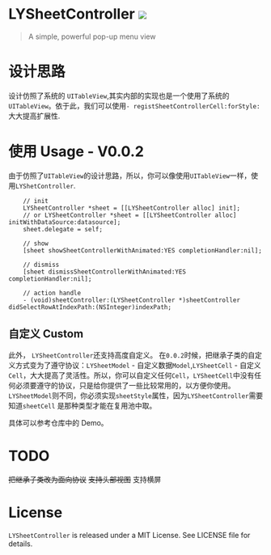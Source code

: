 # LYSheetController ![](https://img.shields.io/badge/version-0.0.2-blue.svg)
> A simple, powerful pop-up menu view
# 设计思路
设计仿照了系统的 `UITableView`,其实内部的实现也是一个使用了系统的`UITableView`。依于此，我们可以使用`- registSheetControllerCell:forStyle:`大大提高扩展性.

# 使用 Usage - V0.0.2
由于仿照了`UITableView`的设计思路，所以，你可以像使用`UITableView`一样，使用`LYShetController`.

```
    // init
    LYSheetController *sheet = [[LYSheetController alloc] init];
    // or LYSheetController *sheet = [[LYSheetController alloc] initWithDataSource:datasource];
    sheet.delegate = self;
    
    // show
    [sheet showSheetControllerWithAnimated:YES completionHandler:nil];
    
    // dismiss
    [sheet dismissSheetControllerWithAnimated:YES completionHandler:nil];
    
    // action handle
    - (void)sheetController:(LYSheetController *)sheetController didSelectRowAtIndexPath:(NSInteger)indexPath;
```
## 自定义 Custom
此外， `LYSheetController`还支持高度自定义。
在`0.0.2`时候，把继承子类的自定义方式变为了遵守协议：`LYSheetModel` - 自定义数据`Model`,`LYSheetCell` - 自定义`Cell`，大大提高了灵活性。所以，你可以自定义任何`Cell`，`LYSheetCell`中没有任何必须要遵守的协议，只是给你提供了一些比较常用的，以方便你使用。`LYSheetModel`则不同，你必须实现`sheetStyle`属性，因为`LYSheetController`需要知道`sheetCell` 是那种类型才能在复用池中取。


具体可以参考仓库中的 Demo。

# TODO
~~把继承子类改为面向协议~~
~~支持头部视图~~
支持横屏

# License

`LYSheetController` is released under a MIT License. See LICENSE file for details.
